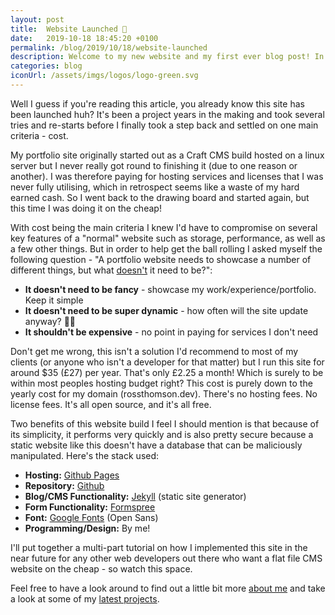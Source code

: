 ```yaml
---
layout: post
title:  Website Launched 🚀
date:   2019-10-18 18:45:20 +0100
permalink: /blog/2019/10/18/website-launched
description: Welcome to my new website and my first ever blog post! In this post I'll cover some of the tech involved in creating this site and explain how it can be done at only the cost of a domain name.
categories: blog
iconUrl: /assets/imgs/logos/logo-green.svg 
---
```


Well I guess if you're reading this article, you already know this site has been launched huh? It's been a project years in the making and took several tries and re-starts before I finally took a step back and settled on one main criteria - cost. 

My portfolio site originally started out as a Craft CMS build hosted on a linux server but I never really got round to finishing it (due to one reason or another). I was therefore paying for hosting services and licenses that I was never fully utilising, which in retrospect seems like a waste of my hard earned cash. So I went back to the drawing board and started again, but this time I was doing it on the cheap!

With cost being the main criteria I knew I'd have to compromise on several key features of a "normal" website such as storage, performance, as well as a few other things. But in order to help get the ball rolling I asked myself the following question - "A portfolio website needs to showcase a number of different things, but what <u>doesn't</u> it need to be?": 
* **It doesn't need to be fancy** - showcase my work/experience/portfolio. Keep it simple
* **It doesn't need to be super dynamic** - how often will the site update anyway? 🤷‍♂️
* **It shouldn't be expensive** - no point in paying for services I don't need

Don't get me wrong, this isn't a solution I'd recommend to most of my clients (or anyone who isn't a developer for that matter) but I run this site for around $35 (£27) per year. That's only £2.25 a month! Which is surely to be within most peoples hosting budget right? This cost is purely down to the yearly cost for my domain (rossthomson.dev). There's no hosting fees. No license fees. It's all open source, and it's all free. 

Two benefits of this website build I feel I should mention is that because of its simplicity, it performs very quickly and is also pretty secure because a static website like this doesn't have a database that can be maliciously manipulated. Here's the stack used: 

* **Hosting:** <a href="https://pages.github.com/" target="blank">Github Pages</a>
* **Repository:** <a href="https://github.com/">Github</a>
* **Blog/CMS Functionality:** <a href="http://jekyllrb.com" target="blank">Jekyll</a> (static site generator)
* **Form Functionality:** <a href="https://formspree.io/" target="blank">Formspree</a>
* **Font:** <a href="https://fonts.google.com/" target="blank">Google Fonts</a> (Open Sans)
* **Programming/Design:** By me!

I'll put together a multi-part tutorial on how I implemented this site in the near future for any other web developers out there who want a flat file CMS website on the cheap - so watch this space. 

Feel free to have a look around to find out a little bit more <a href="https://rossthomson.com/about">about me</a> and take a look at some of my <a href="https://rossthomson.com/work">latest projects</a>.
